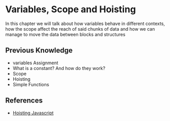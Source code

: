 # Variables, Scope and Hoisting

In this chapter we will talk about how variables behave in different contexts, how the scope affect the reach of said chunks of data and how we can manage to 
move the data between blocks and structures

## Previous Knowledge


* variables Assignment
* What is a constant? And how do they work?
* Scope
* Hoisting
* Simple Functions

## References

* [Hoisting Javascript](https://developer.mozilla.org/en-US/docs/Glossary/Hoisting)
